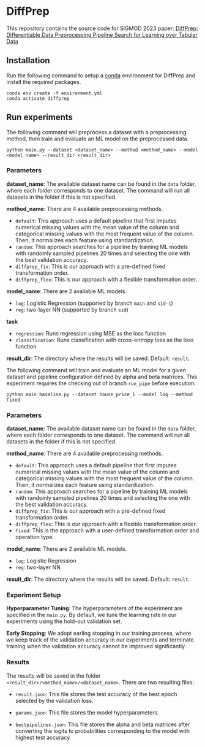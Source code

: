 # DiffPrep

This repository contains the source code for SIGMOD 2023 paper: [DiffPrep: Differentiable Data Preprocessing Pipeline Search for Learning over Tabular Data](https://arxiv.org/pdf/2308.10915.pdf)

## Installation
Run the following command to setup a [conda](https://www.anaconda.com) environment for DiffPrep and install the required packages.

```
conda env create -f environment.yml
conda activate diffprep
```

## Run experiments
The following command will preprocess a dataset with a preprocessing method, then train and evaluate an ML model on the preprocessed data.

```
python main.py --dataset <dataset_name> --method <method_name> --model <model_name> --result_dir <result_dir>
```
### Parameters
**dataset_name**: The available dataset name can be found in the `data` folder, where each folder corresponds to one dataset. The command will run all datasets in the folder if this is not specified.

**method_name**: There are 4 available preprocessing methods.

- `default`: This approach uses a default pipeline that first imputes numerical missing values with the mean value of the column and categorical missing values with the most frequent value of the column. Then, it normalizes each feature using standardization. 
- `random`: This approach searches for a pipeline by training ML models with randomly sampled pipelines 20 times and selecting the one with the best validation accuracy.
- `diffprep_fix`: This is our approach with a pre-defined fixed transformation order.
- `diffprep_flex`: This is our approach with a flexible transformation order.

**model_name**: There are 2 available ML models.
- `log`: Logistic Regression (supported by branch `main` and `sid-1`)
- `reg`: two-layer NN (supported by branch `sid`)

**task**
- `regression`: Runs regression using MSE as the loss function
- `classification`: Runs classification with cross-entropy loss as the loss function

**result_dir**: The directory where the results will be saved. Default: `result`.

The following command will train and evaluate an ML model for a given dataset and pipeline configuration defined by alpha and beta matrices. This experiment requires the checking out of branch `run_pipe` before execution.

```
python main_baseline.py --dataset house_price_1 --model log --method fixed
```

### Parameters
**dataset_name**: The available dataset name can be found in the `data` folder, where each folder corresponds to one dataset. The command will run all datasets in the folder if this is not specified.

**method_name**: There are 4 available preprocessing methods.

- `default`: This approach uses a default pipeline that first imputes numerical missing values with the mean value of the column and categorical missing values with the most frequent value of the column. Then, it normalizes each feature using standardization. 
- `random`: This approach searches for a pipeline by training ML models with randomly sampled pipelines 20 times and selecting the one with the best validation accuracy.
- `diffprep_fix`: This is our approach with a pre-defined fixed transformation order.
- `diffprep_flex`: This is our approach with a flexible transformation order.
- `fixed`: This is the approach with a user-defined transformation order and operation type.

**model_name**: There are 2 available ML models.
- `log`: Logistic Regression
- `reg`: two-layer NN

**result_dir**: The directory where the results will be saved. Default: `result`.

### Experiment Setup
**Hyperparameter Tuning**: The hyperparameters of the experiment are specified in the `main.py`. By default, we tune the learning rate in our experiments using the hold-out validation set. 

**Early Stopping**: We adopt earling stopping in our training process, where we keep track of the validation accuracy in our experiments and terminate training when the validation accuracy cannot be improved significantly.

### Results
The results will be saved in the folder `<result_dir>/<method_name>/<dataset_name>`. There are two resulting files:

- `result.json`:  This file stores the test accuracy of the best epoch selected by the validation loss.

- `params.json`: This file stores the model hyperparameters.

- `bestpipelines.json`: This file stores the alpha and beta matrices after converting the logits to probabilities corresponding to the model with highest test accuracy.   






